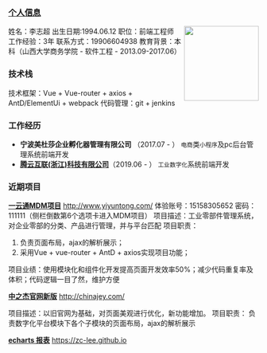
### [个人信息](https://www.showdoc.cc/lizhichao)

<img align="right" src="https://www.showdoc.cc/server/api/common/visitfile/sign/51b75c8e82f5e2d248be1c3ae96fd782?showdoc=.jpg" width="150px"/>

姓名：李志超
出生日期:1994.06.12
职位：前端工程师
工作经验：3年
联系方式：19906604938
教育背景：本科（山西大学商务学院 - 软件工程 - 2013.09-2017.06）

### 技术栈
技术框架：Vue + Vue-router + axios +  AntD/ElementUi + webpack
代码管理：git + jenkins

### 工作经历
* **宁波美杜莎企业孵化器管理有限公司** （2017.07 - ）
    `电商`类`小程序`及pc后台管理系统前端开发
* **[腾云互联(浙江)科技有限公司](http://www.tengnat.com/)**（2019.06 - ）
    `工业数字化`系统前端开发

### 近期项目
**[一云通MDM项目](http://www.yiyuntong.com/)** http://www.yiyuntong.com/
体验账号：15158305652    密码：111111（侧栏倒数第6个选项卡进入MDM项目）
项目描述：工业零部件管理系统，对企业零部的分类、产品进行管理，并与平台匹配
项目职责：
1. 负责页面布局，ajax的解析展示；
2. 采用Vue + vue-router + AntD + axios实现项目功能；

项目业绩：使用模块化和组件化开发提高页面开发效率50%；减少代码重复率及体积；代码逻辑一目了然，维护方便

**[中之杰官网新版](http://chinajey.com/)** http://chinajey.com/

项目描述：以旧官网为基础，对页面美观进行优化，新功能增加。
项目职责： 负责数字化平台模块下各个子模块的页面布局，ajax的解析展示

**[echarts 报表](https://zc-lee.github.io/)** https://zc-lee.github.io